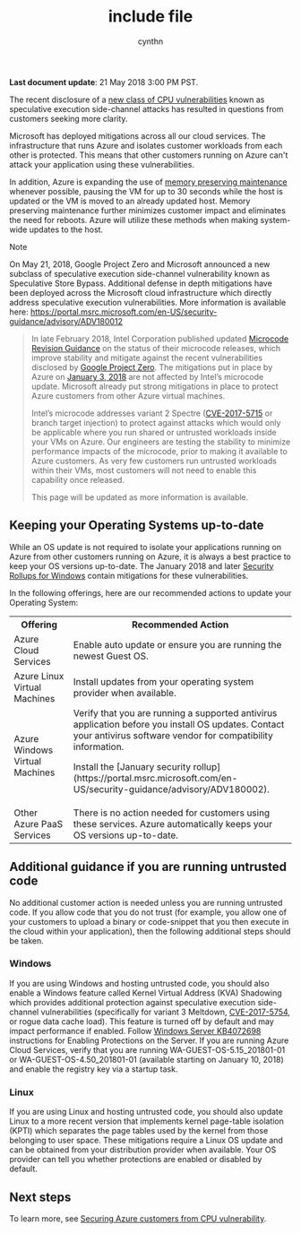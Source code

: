 ﻿---
 title: include file
 description: include file
 services: virtual-machines
 author: cynthn
 ms.service: virtual-machines
 ms.topic: include
 ms.date: 05/21/2018
 ms.author: cynthn;kareni
 ms.custom: include file
---


**Last document update**: 21 May 2018 3:00 PM PST.

The recent disclosure of a [new class of CPU vulnerabilities](https://portal.msrc.microsoft.com/en-US/security-guidance/advisory/ADV180002) known as speculative execution side-channel attacks has resulted in questions from customers seeking more clarity.  

Microsoft has deployed mitigations across all our cloud services. The infrastructure that runs Azure and isolates customer workloads from each other is protected.  This means that other customers running on Azure can't attack your application using these vulnerabilities.

In addition, Azure is expanding the use of [memory preserving maintenance](https://docs.microsoft.com/azure/virtual-machines/windows/maintenance-and-updates#memory-preserving-maintenance) whenever possible, pausing the VM for up to 30 seconds while the host is updated or the VM is moved to an already updated host.  Memory preserving maintenance further minimizes customer impact and eliminates the need for reboots.  Azure will utilize these methods when making system-wide updates to the host.

> [!NOTE] 
On May 21, 2018, Google Project Zero and Microsoft announced a new subclass of speculative execution side-channel vulnerability known as Speculative Store Bypass. Additional defense in depth mitigations have been deployed across the Microsoft cloud infrastructure which directly address speculative execution vulnerabilities. More information is available here: https://portal.msrc.microsoft.com/en-US/security-guidance/advisory/ADV180012 
>
> In late February 2018, Intel Corporation published updated [Microcode Revision Guidance](https://newsroom.intel.com/wp-content/uploads/sites/11/2018/03/microcode-update-guidance.pdf) on the status of their microcode releases, which improve stability and mitigate against the recent vulnerabilities disclosed by [Google Project Zero](https://googleprojectzero.blogspot.com/2018/01/reading-privileged-memory-with-side.html). The mitigations put in place by Azure on [January 3, 2018](https://azure.microsoft.com/blog/securing-azure-customers-from-cpu-vulnerability/) are not affected by Intel’s microcode update. Microsoft already put strong mitigations in place to protect Azure customers from other Azure virtual machines.  
>
> Intel’s microcode addresses variant 2 Spectre ([CVE-2017-5715](https://www.cve.mitre.org/cgi-bin/cvename.cgi?name=2017-5715) or branch target injection) to protect against attacks which would only be applicable where you run shared or untrusted workloads inside your VMs on Azure. Our engineers are testing the stability to minimize performance impacts of the microcode, prior to making it available to Azure customers.  As very few customers run untrusted workloads within their VMs, most customers will not need to enable this capability once released. 
>
> This page will be updated as more information is available.  






## Keeping your Operating Systems up-to-date

While an OS update is not required to isolate your applications running on Azure from other customers running on Azure, it is always a best practice to keep your OS versions up-to-date. The January 2018 and later [Security Rollups for Windows](https://portal.msrc.microsoft.com/en-US/security-guidance/advisory/ADV180002) contain mitigations for these vulnerabilities.

In the following offerings, here are our recommended actions to update your Operating System: 

<table>
<tr>
<th>Offering</th> <th>Recommended Action </th>
</tr>
<tr>
<td>Azure Cloud Services </td>	<td>Enable auto update or ensure you are running the newest Guest OS.</td>
</tr>
<tr>
<td>Azure Linux Virtual Machines</td> <td>Install updates from your operating system provider when available. </td>
</tr>
<tr>
<td>Azure Windows Virtual Machines </td> <td>Verify that you are running a supported antivirus application before you install OS updates. Contact your antivirus software vendor for compatibility information.<p> Install the [January security rollup](https://portal.msrc.microsoft.com/en-US/security-guidance/advisory/ADV180002). </p></td>
</tr>
<tr>
<td>Other Azure PaaS Services</td> <td>There is no action needed for customers using these services. Azure automatically keeps your OS versions up-to-date. </td>
</tr>
</table>

## Additional guidance if you are running untrusted code 

No additional customer action is needed unless you are running untrusted code. If you allow code that you do not trust (for example, you allow one of your customers to upload a binary or code-snippet that you then execute in the cloud within your application), then the following additional steps should be taken.  


### Windows 
If you are using Windows and hosting untrusted code, you should also enable a Windows feature called Kernel Virtual Address (KVA) Shadowing which provides additional protection against speculative execution side-channel vulnerabilities (specifically for variant 3 Meltdown, [CVE-2017-5754](https://www.cve.mitre.org/cgi-bin/cvename.cgi?name=2017-5754), or rogue data cache load). This feature is turned off by default and may impact performance if enabled. 
Follow [Windows Server KB4072698](https://support.microsoft.com/help/4072698/windows-server-guidance-to-protect-against-the-speculative-execution) instructions for Enabling Protections on the Server. If you are running Azure Cloud Services, verify that you are running WA-GUEST-OS-5.15_201801-01 or WA-GUEST-OS-4.50_201801-01 (available starting on January 10, 2018) and enable the registry key via a startup task.


### Linux
If you are using Linux and hosting untrusted code, you should also update Linux to a more recent version that implements kernel page-table isolation (KPTI) which separates the page tables used by the kernel from those belonging to user space. These mitigations require a Linux OS update and can be obtained from your distribution provider when available. Your OS provider can tell you whether protections are enabled or disabled by default.



## Next steps

To learn more, see [Securing Azure customers from CPU vulnerability](https://azure.microsoft.com/blog/securing-azure-customers-from-cpu-vulnerability/).
